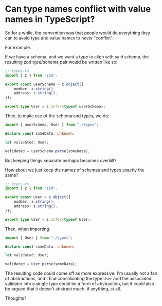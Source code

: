 # Can type names conflict with value names in TypeScript?

So for a while, the convention was that people would do everything they can to avoid type and value names to never "conflict".

For example.

If we have a schema, and we want a type to align with said schema, the resulting zod type/schema pair would be written like so:

```typescript
// types.ts
import { z } from "zod";

export const userSchema = z.object({
	number: z.string(),
	address: z.string(),
});

export type User = z.Infer<typeof userSchema>;
```

Then, to make use of the schema and types, we do:

```typescript
import { userSchema, User } from "./types";

declare const someData: unknown;

let validated: User;

validated = userSchema.parse(someData);
```

But keeping things separate perhaps becomes overkill?

How about we just keep the names of schemas and types exactly the same?

```typescript
// types.ts
import { z } from "zod";

export const User = z.object({
	number: z.string(),
	address: z.string(),
});

export type User = z.Infer<typeof User>;
```

Then, when importing:

```typescript
import { User } from "./types";

declare const someData: unknown;

let validated: User;

validated = User.parse(someData);
```

The resulting code could come off as more expressive. I'm usually not a fan of abstractions, and I find consolidating the type `User` and the associated validator into a single type could be a form of abstraction, but it could also be argued that it doesn't abstract much, if anything, at all.

Thoughts?
